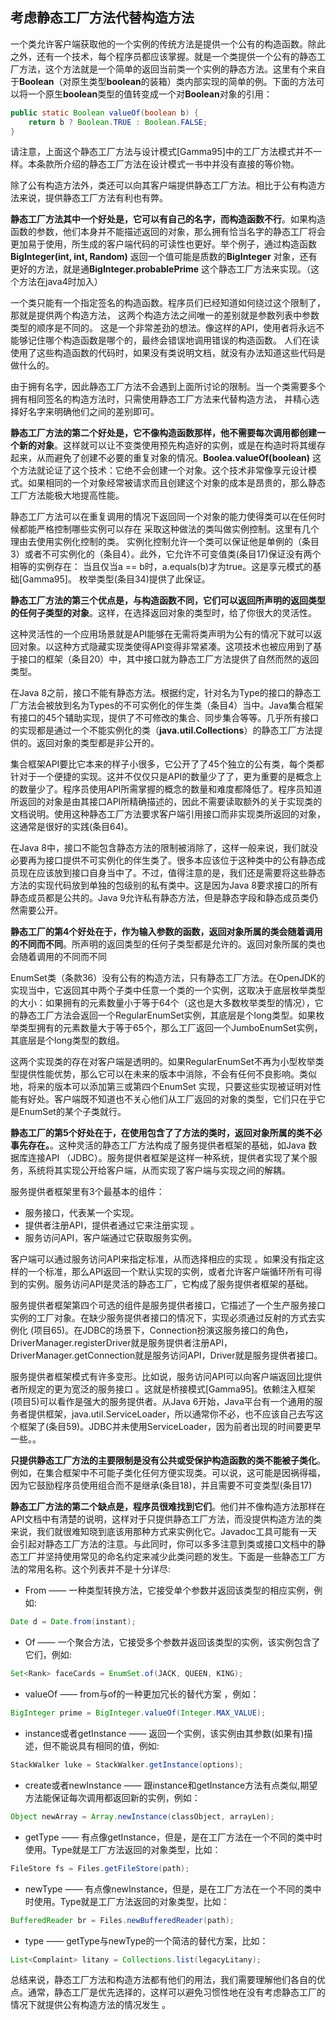 ## 考虑静态工厂方法代替构造方法

一个类允许客户端获取他的一个实例的传统方法是提供一个公有的构造函数。除此之外，还有一个技术，每个程序员都应该掌握。就是一个类提供一个公有的静态工厂方法，这个方法就是一个简单的返回当前类一个实例的静态方法。这里有个来自于**Boolean**（对原生类型**boolean**的装箱）类内部实现的简单的例。下面的方法可以将一个原生**boolean**类型的值转变成一个对**Boolean**对象的引用：

```java
public static Boolean valueOf(boolean b) {
    return b ? Boolean.TRUE : Boolean.FALSE;
}
```

请注意，上面这个静态工厂方法与设计模式[Gamma95]中的工厂方法模式并不一样。本条款所介绍的静态工厂方法在设计模式一书中并没有直接的等价物。  

除了公有构造方法外，类还可以向其客户端提供静态工厂方法。相比于公有构造方法来说，提供静态工厂方法有利也有弊。

**静态工厂方法其中一个好处是，它可以有自己的名字，而构造函数不行**。如果构造函数的参数，他们本身并不能描述返回的对象，那么拥有恰当名字的静态工厂将会更加易于使用，所生成的客户端代码的可读性也更好。举个例子，通过构造函数**BigInteger(int, int, Random)** 返回一个值可能是质数的**BigInteger** 对象，还有更好的方法，就是通**BigInteger.probablePrime** 这个静态工厂方法来实现。（这个方法在java4时加入）

一个类只能有一个指定签名的构造函数。程序员们已经知道如何绕过这个限制了，那就是提供两个构造方法，
这两个构造方法之间唯一的差别就是参数列表中参数类型的顺序是不同的。
这是一个非常差劲的想法。像这样的API，使用者将永远不能够记住哪个构造函数是哪个的，最终会错误地调用错误的构造函数。
人们在读使用了这些构造函数的代码时，如果没有类说明文档，就没有办法知道这些代码是做什么的。

由于拥有名字，因此静态工厂方法不会遇到上面所讨论的限制。当一个类需要多个拥有相同签名的构造方法时，只需使用静态工厂方法来代替构造方法，
并精心选择好名字来明确他们之间的差别即可。

**静态工厂方法的第二个好处是，它不像构造函数那样，他不需要每次调用都创建一个新的对象**。这样就可以让不变类使用预先构造好的实例，或是在构造时将其缓存起来，从而避免了创建不必要的重复对象的情况。**Boolea.valueOf(boolean)** 这个方法就论证了这个技术：它绝不会创建一个对象。这个技术非常像享元设计模式。如果相同的一个对象经常被请求而且创建这个对象的成本是昂贵的，那么静态工厂方法能极大地提高性能。

静态工厂方法可以在重复调用的情况下返回同一个对象的能力使得类可以在任何时候都能严格控制哪些实例可以存在
采取这种做法的类叫做实例控制。这里有几个理由去使用实例化控制的类。
实例化控制允许一个类可以保证他是单例的（条目3）或者不可实例化的（条目4）。此外，它允许不可变值类(条目17)保证没有两个相等的实例存在：
当且仅当a == b时，a.equals(b)才为true。这是享元模式的基础[Gamma95]。
枚举类型(条目34)提供了此保证。

**静态工厂方法的第三个优点是，与构造函数不同，它们可以返回所声明的返回类型的任何子类型的对象**。这样，在选择返回对象的类型时，给了你很大的灵活性。

这种灵活性的一个应用场景就是API能够在无需将类声明为公有的情况下就可以返回对象。以这种方式隐藏实现类使得API变得非常紧凑。这项技术也被应用到了基于接口的框架（条目20）中，其中接口就为静态工厂方法提供了自然而然的返回类型。

在Java 8之前，接口不能有静态方法。根据约定，针对名为Type的接口的静态工厂方法会被放到名为Types的不可实例化的伴生类（条目4）当中。Java集合框架有接口的45个辅助实现，提供了不可修改的集合、同步集合等等。几乎所有接口的实现都是通过一个不能实例化的类（**java.util.Collections**）的静态工厂方法提供的。返回对象的类型都是非公开的。

集合框架API要比它本来的样子小很多，它公开了了45个独立的公有类，每个类都针对于一个便捷的实现。这并不仅仅只是API的数量少了了，更为重要的是概念上的数量少了。程序员使用API所需掌握的概念的数量和难度都降低了。程序员知道所返回的对象是由其接口API所精确描述的，因此不需要读取额外的关于实现类的文档说明。使用这种静态工厂方法要求客户端引用接口而非实现类所返回的对象，这通常是很好的实践(条目64)。

在Java 8中，接口不能包含静态方法的限制被消除了，这样一般来说，我们就没必要再为接口提供不可实例化的伴生类了。很多本应该位于这种类中的公有静态成员现在应该放到接口自身当中了。不过，值得注意的是，我们还是需要将这些静态方法的实现代码放到单独的包级别的私有类中。这是因为Java 8要求接口的所有静态成员都是公共的。Java 9允许私有静态方法，但是静态字段和静态成员类仍然需要公开。

**静态工厂的第4个好处在于，作为输入参数的函数，返回对象所属的类会随着调用的不同而不同**。所声明的返回类型的任何子类型都是允许的。返回对象所属的类也会随着调用的不同而不同

EnumSet类（条款36）没有公有的构造方法，只有静态工厂方法。在OpenJDK的实现当中，它返回其中两个子类中任意一个类的一个实例，这取决于底层枚举类型的大小：如果拥有的元素数量小于等于64个（这也是大多数枚举类型的情况），它的静态工厂方法会返回一个RegularEnumSet实例，其底层是个long类型。如果枚举类型拥有的元素数量大于等于65个，那么工厂返回一个JumboEnumSet实例，其底层是个long类型的数组。

这两个实现类的存在对客户端是透明的。如果RegularEnumSet不再为小型枚举类型提供性能优势，那么它可以在未来的版本中消除，不会有任何不良影响。类似地，将来的版本可以添加第三或第四个EnumSet 实现，只要这些实现被证明对性能有好处。客户端既不知道也不关心他们从工厂返回的对象的类型，它们只在乎它是EnumSet的某个子类就行。

**静态工厂的第5个好处在于，在使用包含了了方法的类时，返回对象所属的类不必事先存在。**。这种灵活的静态工厂方法构成了服务提供者框架的基础，如Java 数据库连接API （JDBC）。服务提供者框架是这样一种系统，提供者实现了某个服务，系统将其实现公开给客户端，从而实现了客户端与实现之间的解耦。

服务提供者框架里有3个最基本的组件：
- 服务接口，代表某一个实现。
- 提供者注册API，提供者通过它来注册实现 。
- 服务访问API，客户端通过它获取服务实例。

客户端可以通过服务访问API来指定标准，从而选择相应的实现 。如果没有指定这样的一个标准，那么API返回一个默认实现的实例，或者允许客户端循环所有可得到的实例。服务访问API是灵活的静态工厂，它构成了服务提供者框架的基础。

服务提供者框架第四个可选的组件是服务提供者接口，它描述了一个生产服务接口实例的工厂对象。在缺少服务提供者接口的情况下，实现必须通过反射的方式去实例化 (项目65)。在JDBC的场景下，Connection扮演这服务接口的角色，DriverManager.registerDriver就是服务提供者注册API，DriverManager.getConnection就是服务访问API，Driver就是服务提供者接口。

服务提供者框架模式有许多变形。比如说，服务访问API可以向客户端返回比提供者所规定的更为宽泛的服务接口 。这就是桥接模式[Gamma95]。依赖注入框架(项目5)可以看作是强大的服务提供者。从Java 6开始，Java平台有一个通用的服务者提供框架，java.util.ServiceLoader，所以通常你不必，也不应该自己去写这个框架了(条目59)。JDBC并未使用ServiceLoader，因为前者出现的时间要更早一些。。

**只提供静态工厂方法的主要限制是没有公共或受保护构造函数的类不能被子类化**。例如，在集合框架中不可能子类化任何方便实现类。可以说，这可能是因祸得福，因为它鼓励程序员使用组合而不是继承(条目18)，并且需要不可变类型(条目17)

**静态工厂方法的第二个缺点是，程序员很难找到它们**。他们并不像构造方法那样在API文档中有清楚的说明，这样对于只提供静态工厂方法，而没提供构造方法的类来说，我们就很难知晓到底该用那种方式来实例化它。Javadoc工具可能有一天会引起对静态工厂方法的注意。与此同时，你可以多多注意到类或接口文档中的静态工厂并坚持使用常见的命名约定来减少此类问题的发生。下面是一些静态工厂方法的常用名称。这个列表并不是十分详尽:

- From —— 一种类型转换方法，它接受单个参数并返回该类型的相应实例，例如:
```java
Date d = Date.from(instant);
```
- Of —— 一个聚合方法，它接受多个参数并返回该类型的实例，该实例包含了它们，例如:
```java
Set<Rank> faceCards = EnumSet.of(JACK, QUEEN, KING);
```
- valueOf —— from与of的一种更加冗长的替代方案 ，例如：
```java
BigInteger prime = BigInteger.valueOf(Integer.MAX_VALUE);
```
- instance或者getInstance —— 返回一个实例，该实例由其参数(如果有)描述，但不能说具有相同的值，例如:
```java
StackWalker luke = StackWalker.getInstance(options);
```
- create或者newInstance —— 跟instance和getInstance方法有点类似,期望方法能保证每次调用都返回新的实例，例如：
```java
Object newArray = Array.newInstance(classObject, arrayLen);
```
- getType —— 有点像getInstance，但是，是在工厂方法在一个不同的类中时使用。Type就是工厂方法返回的对象类型，比如：
```java
FileStore fs = Files.getFileStore(path);
```
- newType —— 有点像newInstance，但是，是在工厂方法在一个不同的类中时使用。Type就是工厂方法返回的对象类型，比如：
```java
BufferedReader br = Files.newBufferedReader(path);
```
- type ——  getType与newType的一个简洁的替代方案，比如：
```java
List<Complaint> litany = Collections.list(legacyLitany);
```
总结来说，静态工厂方法和构造方法都有他们的用法，我们需要理解他们各自的优点。通常，静态工厂是优先选择的，这样可以避免习惯性地在没有考虑静态工厂的情况下就提供公有构造方法的情况发生 。





